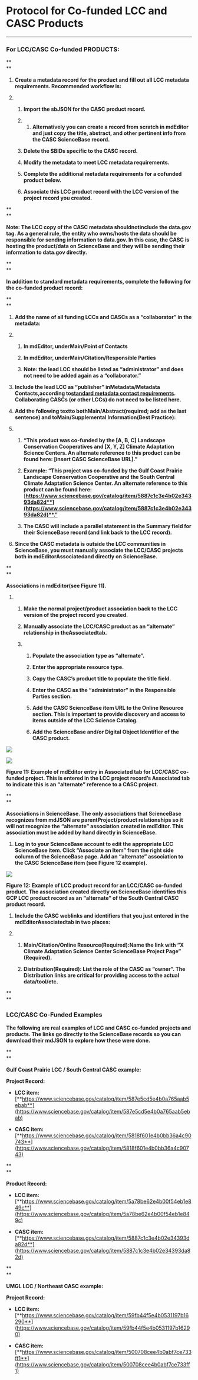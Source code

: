 # Protocol for Co-funded LCC and CASC Products

---

### **For LCC/CASC Co-funded PRODUCTS:**

**  
**

1. **Create a metadata record for the product and fill out all LCC metadata requirements. Recommended workflow is:**

2. 1. **Import the sbJSON for the CASC product record.**

   2. 1. **Alternatively you can create a record from scratch in mdEditor and just copy the title, abstract, and other pertinent info from the CASC ScienceBase record.**
   3. **Delete the SBIDs specific to the CASC record.**

   4. **Modify the metadata to meet LCC metadata requirements.**

   5. **Complete the additional metadata requirements for a cofunded product below.**

   6. **Associate this LCC product record with the LCC version of the project record you created.**

**  
**

**Note: The LCC copy of the CASC metadata shouldnotinclude the data.gov tag. As a general rule, the entity who owns/hosts the data should be responsible for sending information to data.gov. In this case, the CASC is hosting the product/data on ScienceBase and they will be sending their information to data.gov directly.**

**  
**

**In addition to standard metadata requirements, complete the following for the co-funded product record:**

**  
**

1. **Add the name of all funding LCCs and CASCs as a “collaborator” in the metadata:**

2. 1. **In mdEditor, underMain/Point of Contacts**

   2. **In mdEditor, underMain/Citation/Responsible Parties**

   3. **Note: the lead LCC should be listed as “administrator” and does not need to be added again as a “collaborator.”**
3. **Include the lead LCC as “publisher” inMetadata/Metadata Contacts,according to**[**standard metadata contact requirements**](https://docs.google.com/document/d/1K0YGU4ZjGpbs1IUrkamffds6mdba48f9W2Hzk6H9dhs/edit#bookmark=id.o96zjsnbnz03)**. Collaborating CASCs \(or other LCCs\) do not need to be listed here.**

4. **Add the following textto bothMain/Abstract\(required; add as the last sentence\) and toMain/Supplemental Information\(Best Practice\):**

5. 1. **“This product was co-funded by the \[A, B, C\] Landscape Conservation Cooperatives and \[X, Y, Z\] Climate Adaptation Science Centers. An alternate reference to this product can be found here: \[insert CASC ScienceBase URL\].”**

   2. **Example: “This project was co-funded by the Gulf Coast Prairie Landscape Conservation Cooperative and the South Central Climate Adaptation Science Center. An alternate reference to this product can be found here:**[**https://www.sciencebase.gov/catalog/item/5887c1c3e4b02e34393da82d**](https://www.sciencebase.gov/catalog/item/5887c1c3e4b02e34393da82d)**.”**

   3. **The CASC will include a parallel statement in the Summary field for their ScienceBase record \(and link back to the LCC record\).**
6. **Since the CASC metadata is outside the LCC communities in ScienceBase, you must manually associate the LCC/CASC projects both in mdEditorAssociatedand directly on ScienceBase.**

**  
**

**Associations in mdEditor\(see Figure 11\).**

1. 1. **Make the normal project/product association back to the LCC version of the project record you created.**

   2. **Manually associate the LCC/CASC product as an “alternate” relationship in theAssociatedtab.**

   3. 1. **Populate the association type as “alternate”.**

      2. **Enter the appropriate resource type.**

      3. **Copy the CASC’s product title to populate the title field.**

      4. **Enter the CASC as the “administrator” in the Responsible Parties section.**

      5. **Add the CASC ScienceBase item URL to the Online Resource section. This is important to provide discovery and access to items outside of the LCC Science Catalog.**

      6. **Add the ScienceBase and/or Digital Object Identifier of the CASC product.**



![](https://lh5.googleusercontent.com/4EADVJYG-c8gq2il2fU-ttIyN7ly3IxNBpO_eIxQ9DGHzFGZzQcdUpPV5M4DgP6-GVj44iFOWzberaOTSSoHcjVklZExfx8-GUtYMlT5UaZrnKorcKqQqZdD0o7Z8y6lH7XGudjz)

![](https://lh4.googleusercontent.com/DTpBB7E9FNNuJsQZbdlMUeaZvUyynlp4k1bI_kxF4suv7pvLb_AmBXZx5AJkGzdPwmFNRdYZ0keeWyudeFn7-4i7Jt-YGSq_j3ZrOTyQ_R-nUMzCTunOoi3-QPS7nfvVxoG_9561)

**Figure 11: Example of mdEditor entry in Associated tab for LCC/CASC co-funded project. This is entered in the LCC project record’s Associated tab to indicate this is an “alternate” reference to a CASC project.**

**  
**

**Associations in ScienceBase. The only associations that ScienceBase recognizes from mdJSON are parentProject/product relationships so it will not recognize the “alternate” association created in mdEditor. This association must be added by hand directly in ScienceBase.**

1. **Log in to your ScienceBase account to edit the appropriate LCC ScienceBase item. Click “Associate an Item” from the right side column of the ScienceBase page. Add an “alternate” association to the CASC ScienceBase item \(see Figure 12 example\).**



![](https://lh3.googleusercontent.com/Y-WE_OLGwFwOsKRuYWCH4-PEBFF26VqhLpmJmbUIItDxpHMKZWDzDsASf8fK5Wz8auONqa97fi5Yw5VK2VfEIOkJfRTzVugHpEFOc2rNrJX83G06vL7eEYqzatSrsDXbGJ_NDAub)

**Figure 12: Example of LCC product record for an LCC/CASC co-funded product. The association created directly on ScienceBase identifies this GCP LCC product record as an “alternate” of the South Central CASC product record.**

1. **Include the CASC weblinks and identifiers that you just entered in the mdEditorAssociatedtab in two places:**

2. 1. **Main/Citation/Online Resource\(Required\):Name the link with “X Climate Adaptation Science Center ScienceBase Project Page” \(Required\).**

   2. **Distribution\(Required\): List the role of the CASC as “owner”. The Distribution links are critical for providing access to the actual data/tool/etc.**

**  
**

### **LCC/CASC Co-Funded Examples**

**The following are real examples of LCC and CASC co-funded projects and products. The links go directly to the ScienceBase records so you can download their mdJSON to explore how these were done.**

**  
**

**Gulf Coast Prairie LCC / South Central CASC example:**

**Project Record:**

* **LCC item:**[**https://www.sciencebase.gov/catalog/item/587e5cd5e4b0a765aab5ebab**](https://www.sciencebase.gov/catalog/item/587e5cd5e4b0a765aab5ebab)

* **CASC item:**[**https://www.sciencebase.gov/catalog/item/5818f601e4b0bb36a4c90743**](https://www.sciencebase.gov/catalog/item/5818f601e4b0bb36a4c90743)

**  
**

**Product Record:**

* **LCC item:**[**https://www.sciencebase.gov/catalog/item/5a78be62e4b00f54eb1e849c**](https://www.sciencebase.gov/catalog/item/5a78be62e4b00f54eb1e849c)

* **CASC item:**[**https://www.sciencebase.gov/catalog/item/5887c1c3e4b02e34393da82d**](https://www.sciencebase.gov/catalog/item/5887c1c3e4b02e34393da82d)

**  
**

**UMGL LCC / Northeast CASC example:**

**Project Record:**

* **LCC item:**[**https://www.sciencebase.gov/catalog/item/59fb44f5e4b0531197b16290**](https://www.sciencebase.gov/catalog/item/59fb44f5e4b0531197b16290)

* **CASC item:**[**https://www.sciencebase.gov/catalog/item/500708cee4b0abf7ce733ff1**](https://www.sciencebase.gov/catalog/item/500708cee4b0abf7ce733ff1)



